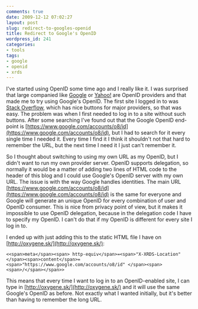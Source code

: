 ```yaml
---
comments: true
date: 2009-12-12 07:02:27
layout: post
slug: redirect-to-googles-openid
title: Redirect to Google's OpenID
wordpress_id: 241
categories:
- tools
tags:
- google
- openid
- xrds
---
```


I've started using OpenID some time ago and I really like it. I was surprised that large companied like [Google](http://code.google.com/intl/sk/apis/accounts/docs/OpenID.html) or [Yahoo!](http://openid.yahoo.com/) are OpenID providers and that made me to try using Google's OpenID. The first site I logged in to was [Stack Overflow](http://stackoverflow.com/), which has nice buttons for major providers, so that was easy. The problem was when I first needed to log in to a site without such buttons. After some searching I've found out that the Google OpenID end-point is [https://www.google.com/accounts/o8/id](https://www.google.com/accounts/o8/id), but I had to search for it every single time I needed it. Every time I find it I think it shouldn't not that hard to remember the URL, but the next time I need it I just can't remember it.

So I thought about switching to using my own URL as my OpenID, but I didn't want to run my own provider server. OpenID supports delegation, so normally it would be a matter of adding two lines of HTML code to the header of this blog and I could use Google's OpenID server with my own URL. The issue is with the way Google handles identities. The main URL [https://www.google.com/accounts/o8/id](https://www.google.com/accounts/o8/id) is the same for everyone and Google will generate an unique OpenID for every combination of user and OpenID consumer. This is nice from privacy point of view, but it makes it impossible to use OpenID delegation, because in the delegation code I have to specify my OpenID. I can't do that if my OpenID is different for every site I log in to.

I ended up with just adding this to the static HTML file I have on [http://oxygene.sk/](http://oxygene.sk/):

    <<span>meta</span><span> http-equiv</span>=<span>"X-XRDS-Location" </span><span>content</span>=<span>"https://www.google.com/accounts/o8/id" </span><span><span>/</span></span>>

This means that every time I want to log in to an OpenID-enabled site, I can type in [http://oxygene.sk/](http://oxygene.sk/) and it will use the same Google's OpenID as before. Not exactly what I wanted initially, but it's better than having to remember the long URL.
